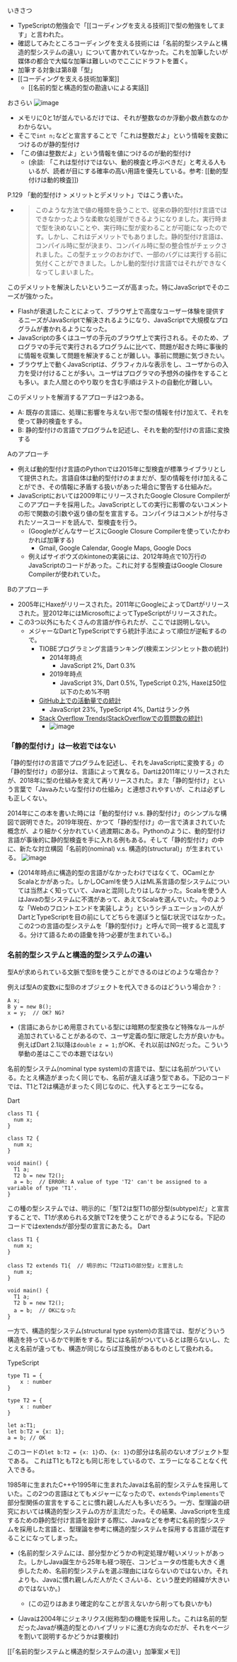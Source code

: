 
いきさつ
- TypeScriptの勉強会で「[[コーディングを支える技術]]で型の勉強をしてます」と言われた。
- 確認してみたところコーディングを支える技術には「名前的型システムと構造的型システムの違い」について書かれていなかった。これを加筆したいが媒体の都合で大幅な加筆は難しいのでここにドラフトを置く。
- 加筆する対象は第8章「型」
- [[コーディングを支える技術加筆案]]
    - [[名前的型と構造的型の勘違いによる実話]]

おさらい
![image](https://gyazo.com/df9ab60204aa68fff5318dccb0c6a6da/thumb/1000)
- メモリに0と1が並んでいるだけでは、それが整数なのか浮動小数点数なのかわからない。
- そこで`int n;`などと宣言することで「これは整数だよ」という情報を変数につけるのが静的型付け
- 「この値は整数だよ」という情報を値につけるのが動的型付け
    - (余談: 「これは型付けではない、動的検査と呼ぶべきだ」と考える人もいるが、読者が目にする確率の高い用語を優先している。参考: [[動的型付けは動的検査]])

P.129 「動的型付け > メリットとデメリット」ではこう書いた。
- > このような方法で値の種類を扱うことで、従来の静的型付け言語ではできなかったような柔軟な処理ができるようになりました。実行時まで型を決めないことや、実行時に型が変わることが可能になったのです。しかし、これはデメリットでもありました。静的型付け言語は、コンパイル時に型が決まり、コンパイル時に型の整合性がチェックされました。この型チェックのおかげで、一部のバグには実行する前に気付くことができました。しかし動的型付け言語ではそれができなくなってしまいました。

このデメリットを解決したいというニーズが高まった。特にJavaScriptでそのニーズが強かった。
- Flashが衰退したことによって、ブラウザ上で高度なユーザー体験を提供するニーズがJavaScriptで解決されるようになり、JavaScriptで大規模なプログラムが書かれるようになった。
- JavaScriptの多くはユーザの手元のブラウザ上で実行される。そのため、プログラマの手元で実行されるプログラムに比べて、問題が起きた時に事後的に情報を収集して問題を解決することが難しい。事前に問題に気づきたい。
- ブラウザ上で動くJavaScriptは、グラフィカルな表示をし、ユーザからの入力を受け付けることが多い。ユーザはプログラマの予想外の操作をすることも多い。また人間とのやり取りを含む手順はテストの自動化が難しい。

このデメリットを解消するアプローチは2つある。
- A: 既存の言語に、処理に影響を与えない形で型の情報を付け加えて、それを使って静的検査をする。
- B: 静的型付けの言語でプログラムを記述し、それを動的型付けの言語に変換する

Aのアプローチ
- 例えば動的型付け言語のPythonでは2015年に型検査が標準ライブラリとして提供された。言語自体は動的型付けのままだが、型の情報を付け加えることができ、その情報に矛盾する扱いがあった場合に警告する仕組みだ。
- JavaScriptにおいては2009年にリリースされたGoogle Closure Compilerがこのアプローチを採用した。JavaScriptとしての実行に影響のないコメントの形で関数の引数や返り値の型を宣言する。コンパイラはコメントが付与されたソースコードを読んで、型検査を行う。
    - (GoogleがどんなサービスにGoogle Closure Compilerを使っていたかわかれば加筆する)
        - Gmail, Google Calendar, Google Maps, Google Docs
    - 例えばサイボウズのkintoneの実装には、2012年時点で10万行のJavaScriptのコードがあった。これに対する型検査はGoogle Closure Compilerが使われていた。

Bのアプローチ
- 2005年にHaxeがリリースされた。2011年にGoogleによってDartがリリースされた。翌2012年にはMicrosoftによってTypeScriptがリリースされた。
- この3つ以外にもたくさんの言語が作られたが、ここでは説明しない。
    - メジャーなDartとTypeScriptですら統計手法によって順位が逆転するので。
        - TIOBEプログラミング言語ランキング(検索エンジンヒット数の統計)
            - 2014年時点
                - JavaScript 2%, Dart 0.3%
            - 2019年時点
                - JavaScript 3%, Dart 0.5%, TypeScript 0.2%, Haxeは50位以下のため%不明
        - [GitHub上での活動量での統計](https://www.benfrederickson.com/ranking-programming-languages-by-github-users/)
            - JavaScript 23%, TypeScript 4%, Dartはランク外
        - [Stack Overflow Trends(StackOverflowでの質問数の統計)](https://insights.stackoverflow.com/trends?tags=typescript%2Cdart)
            - ![image](https://gyazo.com/b802e536503898b1cf8f4d767468c63b/thumb/1000)

### 「静的型付け」は一枚岩ではない
「静的型付けの言語でプログラムを記述し、それをJavaScriptに変換する」の「静的型付け」の部分は、言語によって異なる。Dartは2011年にリリースされたが、2018年に型の仕組みを変えて再リリースされた。また「静的型付け」という言葉で「Javaみたいな型付けの仕組み」と連想されやすいが、これは必ずしも正しくない。

2014年にこの本を書いた時には「動的型付け v.s. 静的型付け」のシンプルな構図で説明できた。2019年現在、かつて「静的型付け」の一言で済まされていた概念が、より細かく分かれていく過渡期にある。Pythonのように、動的型付け言語が事後的に静的型検査を手に入れる例もある。そして「静的型付け」の中に、新たな対立構図「名前的(nominal) v.s. 構造的(structural)」が生まれている。
![image](https://gyazo.com/e0eb641c58a9fa6f52db6e11fcbdecb1/thumb/1000)
- (2014年時点に構造的型の言語がなかったわけではなくて、OCamlとかScalaとかがあった。しかしOCamlを使う人はML系言語の型システムについては当然よく知っていて、Javaと混同したりはしなかった。Scalaを使う人はJavaの型システムに不満があって、あえてScalaを選んでいた。今のような「Webのフロントエンドを実装しよう」というシチュエーションの人がDartとTypeScriptを目の前にしてどちらを選ぼうと悩む状況ではなかった。この2つの言語の型システムを「静的型付け」と呼んで同一視すると混乱する。分けて語るための語彙を持つ必要が生まれている。)

### 名前的型システムと構造的型システムの違い

型Aが求められている文脈で型Bを使うことができるのはどのような場合か？

例えば型Aの変数xに型Bのオブジェクトを代入できるのはどういう場合か？
:

```
A x;
B y = new B();
x = y;  // OK? NG?
```


- (言語にあらかじめ用意されている型には暗黙の型変換など特殊なルールが追加されていることがあるので、ユーザ定義の型に限定した方が良いかも。例えばDart 2.1以降は`double z = 1;`がOK、それ以前はNGだった。こういう挙動の差はここでの本題ではない)

名前的型システム(nominal type system)の言語では、型には名前がついている。たとえ構造がまったく同じでも、名前が違えば違う型である。下記のコードでは、T1とT2は構造がまったく同じなのに、代入するとエラーになる。

Dart

```
class T1 {
  num x;
}

class T2 {
  num x;
}

void main() {
  T1 a;
  T2 b = new T2();
  a = b;  // ERROR: A value of type 'T2' can't be assigned to a variable of type 'T1'.
}
```


この種の型システムでは、明示的に「型T2は型T1の部分型(subtype)だ」と宣言することで、T1が求められる文脈でT2を使うことができるようになる。下記のコードではextendsが部分型の宣言にあたる。
Dart

```
class T1 {
  num x;
}

class T2 extends T1{  // 明示的に「T2はT1の部分型」と宣言した
  num x;
}

void main() {
  T1 a;
  T2 b = new T2();
  a = b;  // OKになった
}

```


一方で、構造的型システム(structural type system)の言語では、型がどういう構造を持っているかで判断をする。型には名前がついているとは限らないし、たとえ名前が違っても、構造が同じならば互換性があるものとして扱われる。

TypeScript

```
type T1 = {
    x : number
}

type T2 = {
    x : number
}

let a:T1;
let b:T2 = {x: 1};
a = b; // OK
```


このコードの`let b:T2 = {x: 1}`の、`{x: 1}`の部分は名前のないオブジェクト型である。
これはT1ともT2とも同じ形をしているので、エラーになることなく代入できる。

1985年に生まれたC++や1995年に生まれたJavaは名前的型システムを採用していた。この2つの言語はとてもメジャーになったので、`extends`や`implements`で部分型関係の宣言をすることに慣れ親しんだ人も多いだろう。一方、型理論の研究においては構造的型システムの方が主流だった。その結果、JavaScriptを生成するための静的型付け言語を設計する際に、Javaなどを参考に名前的型システムを採用した言語と、型理論を参考に構造的型システムを採用する言語が混在することになってしまった。

- (名前的型システムには、部分型かどうかの判定処理が軽いメリットがあった。しかしJava誕生から25年も経つ現在、コンピュータの性能も大きく進歩したため、名前的型システムを選ぶ理由にはならないのではないか。それよりも、Javaに慣れ親しんだ人がたくさんいる、という歴史的経緯が大きいのではないか。)
    - (この辺りはあまり確定的なことが言えないから削っても良いかも)

- (Javaは2004年にジェネリクス(総称型)の機能を採用した。これは名前的型だったJavaが構造的型とのハイブリッドに進む方向なのだが、それをページを割いて説明するかどうかは要検討)


[[「名前的型システムと構造的型システムの違い」加筆案メモ]]